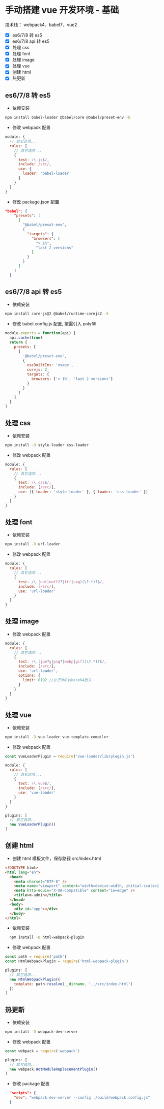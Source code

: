 # 手动搭建 vue 开发环境 - 基础

技术栈： webpack4、babel7、vue2

- [x] es6/7/8 转 es5
- [x] es6/7/8 api 转 es5
- [x] 处理 css
- [x] 处理 font
- [x] 处理 image
- [x] 处理 vue
- [x] 创建 html
- [x] 热更新

## es6/7/8 转 es5

- 依赖安装

```sh
npm install babel-loader @babel/core @babel/preset-env -D
```

- 修改 webpack 配置

```js
module: {
  // 其它选项...
  rules: [
    // 其它选项...
    {
      test: /\.js$/,
      include: /src/,
      use: {
        loader: 'babel-loader'
      }
    }
  ]
}
```

- 修改 package.json 配置

```json
"babel": {
    "presets": [
      [
        "@babel/preset-env",
        {
          "targets": {
            "browsers": [
              "> 1%",
              "last 2 versions"
            ]
          }
        }
      ]
    ]
  }
```

## es6/7/8 api 转 es5

- 依赖安装

```sh
npm install core-js@2 @babel/runtime-corejs2 -S
```

- 修改 babel.config.js 配置, 按需引入 polyfill.

```js
module.exports = function(api) {
  api.cache(true)
  return {
    presets: [
      [
        '@babel/preset-env',
        {
          useBuiltIns: 'usage',
          corejs: 2,
          targets: {
            browsers: ['> 1%', 'last 2 versions']
          }
        }
      ]
    ]
  }
}
```

## 处理 css

- 依赖安装

```sh
npm install -D style-loader css-loader
```

- 修改 webpack 配置

```js
module: {
  rules: [
    // 其它选项...
    {
      test: /\.css$/,
      include: [/src/],
      use: [{ loader: 'style-loader' }, { loader: 'css-loader' }]
    }
  ]
}
```

## 处理 font

- 依赖安装

```sh
npm install -D url-loader
```

- 修改 webpack 配置

```js
module: {
  rules: [
    // 其它选项...
    {
      test: /\.(eot|woff2?|ttf|svg)(\?.*)?$/,
      include: [/src/],
      use: 'url-loader'
    }
  ]
}
```

## 处理 image

- 修改 webpack 配置

```js
module: {
  rules: [
    // 其它选项...
    {
      test: /\.(jpe?g|png?|webp|gif)(\?.*)?$/,
      include: [/src/],
      use: 'url-loader',
      options: {
        limit: 8192 //小于8KB以base64嵌入
      }
    }
  ]
}
```

## 处理 vue

- 依赖安装

```sh
npm install -D vue-loader vue-template-compiler
```

- 修改 webpack 配置

```js
const VueLoaderPlugin = require('vue-loader/lib/plugin.js')

module: {
  rules: [
    // 其它选项...
    {
      test: /\.vue$/,
      include: [/src/],
      use: 'vue-loader'
    }
  ]
}

plugins: [
  // 其它选项...
  new VueLoaderPlugin()
]
```

## 创建 html

- 创建 html 模板文件，保存路径 src/index.html

```html
<!DOCTYPE html>
<html lang="en">
  <head>
    <meta charset="UTF-8" />
    <meta name="viewport" content="width=device-width, initial-scale=1.0" />
    <meta http-equiv="X-UA-Compatible" content="ie=edge" />
    <title>m-admin</title>
  </head>
  <body>
    <div id="app"></div>
  </body>
</html>
```

- 依赖安装

```sh
  npm install -D html-webpack-plugin
```

- 修改 webpack 配置

```js
const path = require('path')
const HtmlWebpackPlugin = require('html-webpack-plugin')

plugins: [
  // 其它选项...
  new HtmlWebpackPlugin({
    template: path.resolve(__dirname, '../src/index.html')
  })
]
```

## 热更新

- 依赖安装

```sh
npm install -D webpack-dev-server
```

- 修改 webpack 配置

```js
const webpack = require('webpack')

plugins: [
  // 其它选项...
  new webpack.HotModuleReplacementPlugin()
]
```

- 修改 package 配置

```json
  "scripts": {
    "dev": "webpack-dev-server --config ./build/webpack.config.js"
  }
```

